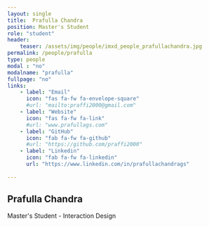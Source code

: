 ```yaml
---
layout: single
title:  Prafulla Chandra
position: Master's Student
role: "student"
header:
    teaser: /assets/img/people/imxd_people_prafullachandra.jpg
permalink: /people/prafulla
type: people
modal : "no"
modalname: "prafulla"
fullpage: "no"
links:
    - label: "Email"
      icon: "fas fa-fw fa-envelope-square"
      #url: "mailto:praffi2000@gmail.com"
    - label: "Website"
      icon: "fas fa-fw fa-link"
      #url: "www.prafullags.com"
    - label: "GitHub"
      icon: "fab fa-fw fa-github"
      #url: "https://github.com/praffi2000"
    - label: "Linkedin"
      icon: "fab fa-fw fa-linkedin"
      url: "https://www.linkedin.com/in/prafullachandrags"
      
---
```


## Prafulla Chandra
Master's Student - Interaction Design

